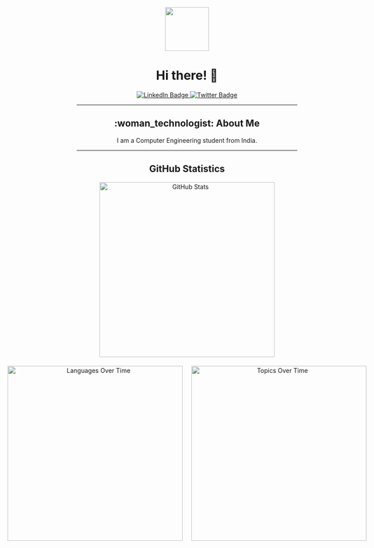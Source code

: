 <div align="center">
  <img src="https://media.giphy.com/media/M9gbBd9nbDrOTu1Mqx/giphy.gif" width="100"/>
  <h1>Hi there! 👋</h1>
</div>

<div align="center">
  <a href="http://www.linkedin.com/in/isha-bule-23a51820b">
    <img src="https://img.shields.io/badge/LinkedIn-blue?style=for-the-badge&logo=linkedin&logoColor=white" alt="LinkedIn Badge"/>
  </a>
  <a href="https://twitter.com/BuleIsha?t=6yVoEI64la2S8_qlZa2mSg&s=08">
    <img src="https://img.shields.io/badge/Twitter-green?style=for-the-badge&logo=twitter&logoColor=white" alt="Twitter Badge"/>
  </a>
</div>

<hr>

<div align="center">
  <h2>:woman_technologist: About Me</h2>
  <p>I am a Computer Engineering student from India.</p>
</div>

<hr>

<div align="center">
  <h2>GitHub Statistics</h2>
  <div style="display: flex; justify-content: center;">
    <div style="margin: 0 10px;">
      <a href="https://stats.quine.sh/isha-73/github?theme=dark">
        <img src="https://stats.quine.sh/isha-73/github?theme=dark" alt="GitHub Stats" width="400" />
      </a>
    </div>
  </div>
</div>

<div align="center" style="display: flex; justify-content: center; margin-top: 20px;">
  <div style="margin: 0 10px;">
    <a href="https://stats.quine.sh/isha-73/languages-over-time?theme=dark">
      <img src="https://stats.quine.sh/isha-73/languages-over-time?theme=dark" alt="Languages Over Time" width="400" />
    </a>
  </div>
  <div style="margin: 0 10px;">
    <a href="https://stats.quine.sh/isha-73/topics-over-time?theme=dark">
      <img src="https://stats.quine.sh/isha-73/topics-over-time?theme=dark" alt="Topics Over Time" width="400" />
    </a>
  </div>
</div>
